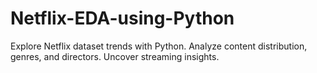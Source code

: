 # Netflix-EDA-using-Python
Explore Netflix dataset trends with Python. Analyze content distribution, genres, and directors. Uncover streaming insights.
